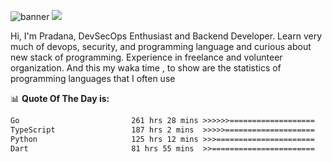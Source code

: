 ![banner](.github/banner-profile.jpeg)
<img src="https://user-images.githubusercontent.com/73097560/115834477-dbab4500-a447-11eb-908a-139a6edaec5c.gif"></p>

Hi, I'm Pradana, DevSecOps Enthusiast and Backend Developer. Learn very much of devops, security, and programming language and curious about new stack of programming. Experience in freelance and volunteer organization. And this my waka time , to show are the statistics of programming languages that I often use

📊 **Quote Of The Day is:**
<!--START_SECTION:waka-->

```txt
Go                         261 hrs 28 mins >>>>>>===================   25.74 %
TypeScript                 187 hrs 2 mins  >>>>>====================   18.41 %
Python                     125 hrs 12 mins >>>======================   12.33 %
Dart                       81 hrs 55 mins  >>=======================   08.06 %
```

<!--END_SECTION:waka-->
